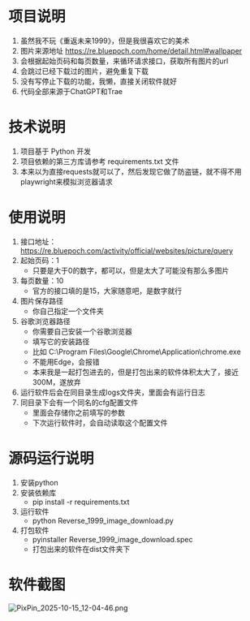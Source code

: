 # 项目说明
1. 虽然我不玩《重返未来1999》，但是我很喜欢它的美术
2. 图片来源地址 https://re.bluepoch.com/home/detail.html#wallpaper
3. 会根据起始页码和每页数量，来循环请求接口，获取所有图片的url
4. 会跳过已经下载过的图片，避免重复下载
5. 没有写停止下载的功能，我懒，直接关闭软件就好
6. 代码全部来源于ChatGPT和Trae

# 技术说明
1. 项目基于 Python 开发
2. 项目依赖的第三方库请参考 requirements.txt 文件
3. 本来以为直接requests就可以了，然后发现它做了防盗链，就不得不用playwright来模拟浏览器请求

# 使用说明
1. 接口地址：https://re.bluepoch.com/activity/official/websites/picture/query
2. 起始页码：1
    - 只要是大于0的数字，都可以，但是太大了可能没有那么多图片
3. 每页数量：10
    - 官方的接口填的是15，大家随意吧，是数字就行
4. 图片保存路径
    - 你自己指定一个文件夹
5. 谷歌浏览器路径
    - 你需要自己安装一个谷歌浏览器
    - 填写它的安装路径
    - 比如 C:\Program Files\Google\Chrome\Application\chrome.exe
    - 不能用Edge，会报错
    - 本来我是一起打包进去的，但是打包出来的软件体积太大了，接近300M，遂放弃
5. 运行软件后会在同目录生成logs文件夹，里面会有运行日志
6. 同目录下会有一个同名的cfg配置文件
    - 里面会存储你之前填写的参数
    - 下次运行软件时，会自动读取这个配置文件

# 源码运行说明
1. 安装python
2. 安装依赖库
    - pip install -r requirements.txt
3. 运行软件
    - python Reverse_1999_image_download.py
4. 打包软件
    - pyinstaller Reverse_1999_image_download.spec
    - 打包出来的软件在dist文件夹下

# 软件截图
![PixPin_2025-10-15_12-04-46.png](https://youke1.picui.cn/s1/2025/10/15/68ef1d6c4c8c6.png)